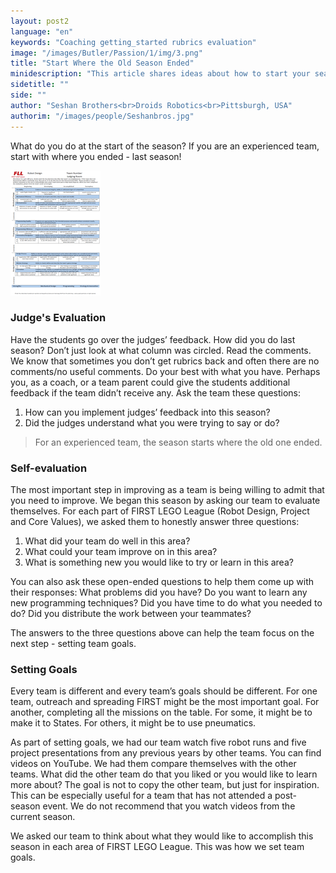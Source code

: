 ```yaml
---
layout: post2
language: "en"
keywords: "Coaching getting_started rubrics evaluation"
image: "/images/Butler/Passion/1/img/3.png"
title: "Start Where the Old Season Ended"
minidescription: "This article shares ideas about how to start your season by looking at evaluations and setting goals."
sidetitle: ""
side: ""
author: "Seshan Brothers<br>Droids Robotics<br>Pittsburgh, USA"
authorim: "/images/people/Seshanbros.jpg"
---
```


What do you do at the start of the season? If you are an experienced team, start with where you ended - last season!

![](/images/coachcorner/Rubrics.png)

### Judge's Evaluation

Have the students go over the judges’ feedback. How did you do last season? Don’t just look at what column was circled. Read the comments. We know that sometimes you don’t get rubrics back and often there are no comments/no useful comments. Do your best with what you have. Perhaps you, as a coach, or a team parent could give the students additional feedback if the team didn’t receive any. Ask the team these questions:

1) How can you implement judges’ feedback into this season? 
2) Did the judges understand what you were trying to say or do?


> For an experienced team, the season starts where the old one ended.

### Self-evaluation

The most important step in improving as a team is being willing to admit that you need to improve. We began this season by asking our team to evaluate themselves. For each part of FIRST LEGO League (Robot Design, Project and Core Values), we asked them to honestly answer three questions:

1) What did your team do well in this area?
2) What could your team improve on in this area?
3) What is something new you would like to try or learn in this area? 

You can also ask these open-ended questions to help them come up with their responses:
What problems did you have? Do you want to learn any new programming techniques? Did you have time to do what you needed to do? Did you distribute the work between your teammates?

The answers to the three questions above can help the team focus on the next step - setting team goals.


### Setting Goals

Every team is different and every team’s goals should be different. For one team, outreach and spreading FIRST might be the most important goal. For another, completing all the missions on the table. For some, it might be to make it to States. For others, it might be to use pneumatics.

As part of setting goals, we had our team watch five robot runs and five project presentations from any previous years by other teams. You can find videos on YouTube. We had them compare themselves with the other teams. What did the other team do that you liked or you would like to learn more about? The goal is not to copy the other team, but just for inspiration. This can be especially useful for a team that has not attended a post-season event. We do not recommend that you watch videos from the current season.

We asked our team to think about what they would like to accomplish this season in each area of FIRST LEGO League. This was how we set team goals.
